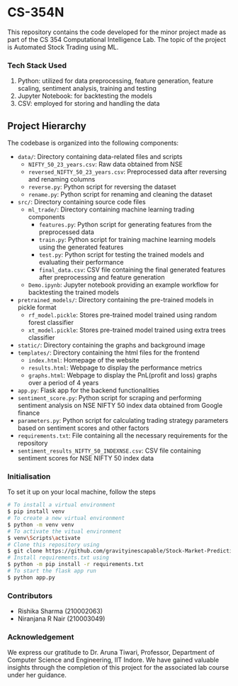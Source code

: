 # CS-354N
This repository contains the code developed for the minor project made as part of the CS 354 Computational Intelligence Lab. The topic of the project is Automated Stock  Trading using ML.

### Tech Stack Used 
1. Python: utilized for data preprocessing, feature generation, feature scaling, sentiment analysis, training and testing
2. Jupyter Notebook: for backtesting the models
3. CSV: employed for storing and handling the data

## Project Hierarchy

The codebase is organized into the following components:

- `data/`: Directory containing data-related files and scripts
  - `NIFTY_50_23_years.csv`: Raw data obtained from NSE
  - `reversed_NIFTY_50_23_years.csv`: Preprocessed data after reversing and renaming columns
  - `reverse.py`: Python script for reversing the dataset
  - `rename.py`: Python script for renaming and cleaning the dataset
- `src/`: Directory containing source code files
  - `ml_trade/`: Directory containing machine learning trading components
    - `features.py`: Python script for generating features from the preprocessed data
    - `train.py`: Python script for training machine learning models using the generated features
    - `test.py`: Python script for testing the trained models and evaluating their performance
    - `final_data.csv`: CSV file containing the final generated features after preprocessing and feature generation
  - `Demo.ipynb`: Jupyter notebook providing an example workflow for backtesting the trained models
- `pretrained_models/`: Directory containing the pre-trained models in pickle format
  - `rf_model.pickle`: Stores pre-trained model trained using random forest classifier
  - `xt_model.pickle`: Stores pre-trained model trained using extra trees classifier
- `static/`: Directory containing the graphs and background image
- `templates/`: Directory containing the html files for the frontend
  - `index.html`: Homepage of the website
  - `results.html`: Webpage to display the performance metrics
  - `graphs.html`: Webpage to display the PnL(profit and loss) graphs over a period of 4 years
- `app.py`: Flask app for the backend functionalities 
- `sentiment_score.py`: Python script for scraping and performing sentiment analysis on NSE NIFTY 50 index data obtained from Google finance
- `parameters.py`: Python script for calculating trading strategy parameters based on sentiment scores and other factors
- `requirements.txt`: File containing all the necessary requirements for the repository
- `sentiment_results_NIFTY_50_INDEXNSE.csv`: CSV file containing sentiment scores for NSE NIFTY 50 index data

### Initialisation
To set it up on your local machine, follow the steps
```bash
# To install a virtual environment
$ pip install venv
# To create a new virtual environment
$ python -m venv venv
# To activate the vitual environment
$ venv\Scripts\activate
# Clone this repository using
$ git clone https://github.com/gravityinescapable/Stock-Market-Prediction-using-ML
# Install requirements.txt using 
$ python -m pip install -r requirements.txt
# To start the flask app run
$ python app.py
```

### Contributors
- Rishika Sharma (210002063)
- Niranjana R Nair (210003049)

### Acknowledgement
We express our gratitude to Dr. Aruna Tiwari, Professor, Department of Computer Science and Engineering, IIT Indore. We have gained valuable insights through the completion of this project for the associated lab course under her guidance.


